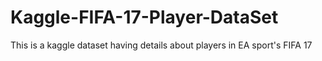 # Kaggle-FIFA-17-Player-DataSet
This is a kaggle dataset having details about players in EA sport's FIFA 17
